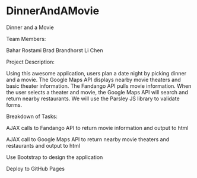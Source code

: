 # DinnerAndAMovie

Dinner and a Movie

Team Members:

Bahar Rostami
Brad Brandhorst
Li Chen

Project Description: 

Using this awesome application, users plan a date night by picking dinner and a movie. The Google Maps API displays nearby movie theaters and basic theater information. The Fandango API pulls movie information. When the user selects a theater and movie, the Google Maps API will search and return nearby restaurants. We will use the Parsley JS library to validate forms.

Breakdown of Tasks:

AJAX calls to Fandango API to return movie information and output to html

AJAX call to Google Maps API to return nearby movie theaters and restaurants and output to html

Use Bootstrap to design the application

Deploy to GitHub Pages